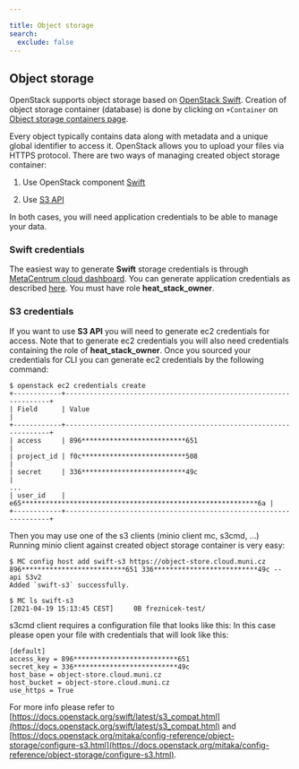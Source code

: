```yaml
---

title: Object storage
search:
  exclude: false
---
```


## Object storage

OpenStack supports object storage based on [OpenStack Swift](https://docs.openstack.org/swift/latest/api/object_api_v1_overview.html). Creation of object storage container (database) is done by clicking on `+Container` on [Object storage containers page](https://dashboard.cloud.muni.cz/project/containers).

Every object typically contains data along with metadata and a unique global identifier to access it. OpenStack allows you to upload your files via HTTPS protocol. There are two ways of managing created object storage container:

1. Use OpenStack component [Swift](https://docs.openstack.org/swift/train/admin/index.html)

2. Use [S3 API](https://docs.aws.amazon.com/AmazonS3/latest/userguide/Welcome.html)

In both cases, you will need application credentials to be able to manage your data.


### Swift credentials

The easiest way to generate **Swift** storage credentials is through [MetaCentrum cloud dashboard](https://dashboard.cloud.muni.cz). You can generate application credentials as described [here](../how-to-guides/obtaining-api-key.md). You must have role **heat_stack_owner**.

### S3 credentials

If you want to use **S3 API** you will need to generate ec2 credentials for access. Note that to generate ec2 credentials you will also need credentials containing the role of **heat_stack_owner**. Once you sourced your credentials for CLI you can generate ec2 credentials by the following command:

```
$ openstack ec2 credentials create          
+------------+------------------------------------------------------------------+
| Field      | Value                                                            |
+------------+------------------------------------------------------------------+
| access     | 896**************************651                                 |
| project_id | f0c**************************508                                 |
| secret     | 336**************************49c                                 |
...
| user_id    | e65***********************************************************6a |
+------------+------------------------------------------------------------------+

```

Then you may use one of the s3 clients (minio client mc, s3cmd, ...)
Running minio client against created object storage container is very easy:

```
$ MC config host add swift-s3 https://object-store.cloud.muni.cz  896**************************651 336**************************49c --api S3v2
Added `swift-s3` successfully.

$ MC ls swift-s3
[2021-04-19 15:13:45 CEST]     0B freznicek-test/
```
s3cmd client requires a configuration file that looks like this:
In this case please open your file with credentials that will look like this:
```
[default]
access_key = 896**************************651
secret_key = 336**************************49c
host_base = object-store.cloud.muni.cz
host_bucket = object-store.cloud.muni.cz
use_https = True
```

For more info please refer to [https://docs.openstack.org/swift/latest/s3_compat.html](https://docs.openstack.org/swift/latest/s3_compat.html) and [https://docs.openstack.org/mitaka/config-reference/object-storage/configure-s3.html](https://docs.openstack.org/mitaka/config-reference/object-storage/configure-s3.html).
